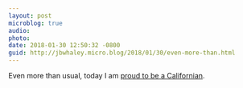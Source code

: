 ```yaml
---
layout: post
microblog: true
audio: 
photo: 
date: 2018-01-30 12:50:32 -0800
guid: http://jbwhaley.micro.blog/2018/01/30/even-more-than.html
---
```

Even more than usual, today I am [proud to be a Californian](https://arstechnica.com/tech-policy/2018/01/california-senate-approves-net-neutrality-law-in-defiance-of-fcc/).
